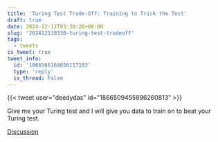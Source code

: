 ```yaml
---
title: 'Turing Test Trade-Off: Training to Trick the Test'
draft: true
date: 2024-12-11T03:30:28+00:00
slug: '202412110330-turing-test-tradeoff'
tags:
  - tweets
is_tweet: true
tweet_info:
  id: '1866566169056117193'
  type: 'reply'
  is_thread: False
---
```




{{< tweet user="deedydas" id="1866509455896260813" >}}

Give me your Turing test and I will give you data to train on to beat your Turing test.

[Discussion](https://x.com/sytelus/status/1866566169056117193)
